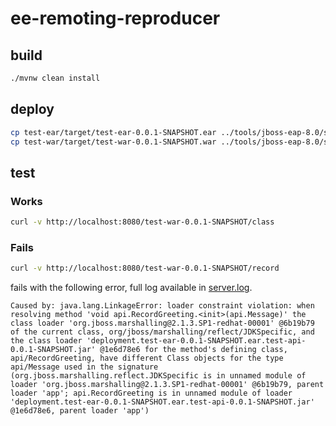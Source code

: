 # ee-remoting-reproducer

## build

```bash
./mvnw clean install
```

## deploy

```bash
cp test-ear/target/test-ear-0.0.1-SNAPSHOT.ear ../tools/jboss-eap-8.0/standalone/deployments
cp test-war/target/test-war-0.0.1-SNAPSHOT.war ../tools/jboss-eap-8.0/standalone/deployments
```

## test

### Works

```bash
curl -v http://localhost:8080/test-war-0.0.1-SNAPSHOT/class
```

### Fails

```bash
curl -v http://localhost:8080/test-war-0.0.1-SNAPSHOT/record
```

fails with the following error, full log available in [server.log](server.log).
```
Caused by: java.lang.LinkageError: loader constraint violation: when resolving method 'void api.RecordGreeting.<init>(api.Message)' the class loader 'org.jboss.marshalling@2.1.3.SP1-redhat-00001' @6b19b79 of the current class, org/jboss/marshalling/reflect/JDKSpecific, and the class loader 'deployment.test-ear-0.0.1-SNAPSHOT.ear.test-api-0.0.1-SNAPSHOT.jar' @1e6d78e6 for the method's defining class, api/RecordGreeting, have different Class objects for the type api/Message used in the signature (org.jboss.marshalling.reflect.JDKSpecific is in unnamed module of loader 'org.jboss.marshalling@2.1.3.SP1-redhat-00001' @6b19b79, parent loader 'app'; api.RecordGreeting is in unnamed module of loader 'deployment.test-ear-0.0.1-SNAPSHOT.ear.test-api-0.0.1-SNAPSHOT.jar' @1e6d78e6, parent loader 'app')
```